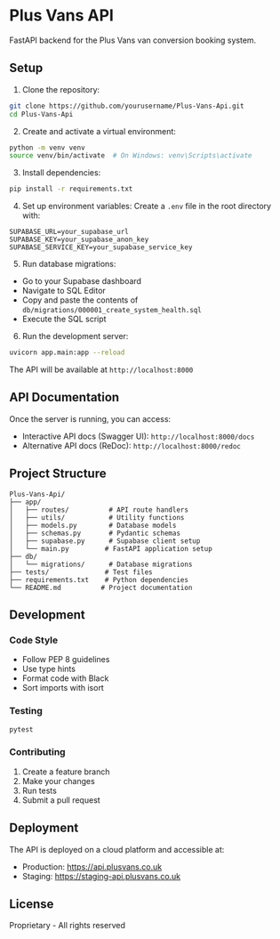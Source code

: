 # Plus Vans API

FastAPI backend for the Plus Vans van conversion booking system.

## Setup

1. Clone the repository:
```bash
git clone https://github.com/yourusername/Plus-Vans-Api.git
cd Plus-Vans-Api
```

2. Create and activate a virtual environment:
```bash
python -m venv venv
source venv/bin/activate  # On Windows: venv\Scripts\activate
```

3. Install dependencies:
```bash
pip install -r requirements.txt
```

4. Set up environment variables:
Create a `.env` file in the root directory with:
```env
SUPABASE_URL=your_supabase_url
SUPABASE_KEY=your_supabase_anon_key
SUPABASE_SERVICE_KEY=your_supabase_service_key
```

5. Run database migrations:
- Go to your Supabase dashboard
- Navigate to SQL Editor
- Copy and paste the contents of `db/migrations/000001_create_system_health.sql`
- Execute the SQL script

6. Run the development server:
```bash
uvicorn app.main:app --reload
```

The API will be available at `http://localhost:8000`

## API Documentation

Once the server is running, you can access:
- Interactive API docs (Swagger UI): `http://localhost:8000/docs`
- Alternative API docs (ReDoc): `http://localhost:8000/redoc`

## Project Structure

```
Plus-Vans-Api/
├── app/
│   ├── routes/          # API route handlers
│   ├── utils/           # Utility functions
│   ├── models.py        # Database models
│   ├── schemas.py       # Pydantic schemas
│   ├── supabase.py      # Supabase client setup
│   └── main.py         # FastAPI application setup
├── db/
│   └── migrations/      # Database migrations
├── tests/              # Test files
├── requirements.txt    # Python dependencies
└── README.md          # Project documentation
```

## Development

### Code Style
- Follow PEP 8 guidelines
- Use type hints
- Format code with Black
- Sort imports with isort

### Testing
```bash
pytest
```

### Contributing
1. Create a feature branch
2. Make your changes
3. Run tests
4. Submit a pull request

## Deployment

The API is deployed on a cloud platform and accessible at:
- Production: https://api.plusvans.co.uk
- Staging: https://staging-api.plusvans.co.uk

## License

Proprietary - All rights reserved